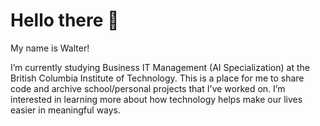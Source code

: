 <h1>Hello there 👋</h1>

My name is Walter! 

I’m currently studying Business IT Management (AI Specialization) at the British Columbia Institute of Technology.
This is a place for me to share code and archive school/personal projects that I've worked on.
I’m interested in learning more about how technology helps make our lives easier in meaningful ways.
